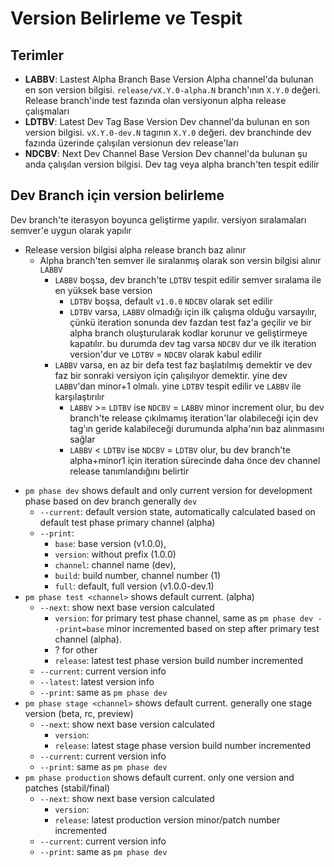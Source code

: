 # Version Belirleme ve Tespit

## Terimler

- **LABBV**: Lastest Alpha Branch Base Version
  Alpha channel'da bulunan en son version bilgisi. `release/vX.Y.0-alpha.N` branch'ının `X.Y.0` değeri. Release branch'inde test fazında olan versiyonun alpha release çalışmaları
- **LDTBV**: Latest Dev Tag Base Version
  Dev channel'da bulunan en son version bilgisi. `vX.Y.0-dev.N` tagının `X.Y.0` değeri. dev branchinde dev fazında üzerinde çalışılan versionun dev release'ları
- **NDCBV**: Next Dev Channel Base Version
  Dev channel'da bulunan şu anda çalışılan version bilgisi. Dev tag veya alpha branch'ten tespit edilir
## Dev Branch için version belirleme

Dev branch'te iterasyon boyunca geliştirme yapılır. versiyon sıralamaları semver'e uygun olarak yapılır

- Release version bilgisi alpha release branch baz alınır
  - Alpha branch'ten semver ile sıralanmış olarak son versin bilgisi alınır `LABBV`
    - `LABBV` boşsa, dev branch'te `LDTBV` tespit edilir semver sıralama ile en yüksek base version
      - `LDTBV` boşsa, default `v1.0.0` `NDCBV` olarak set edilir
      - `LDTBV` varsa, `LABBV` olmadığı için ilk çalışma olduğu varsayılır, çünkü iteration sonunda dev fazdan test faz'a geçilir ve bir alpha branch oluşturularak kodlar korunur ve geliştirmeye kapatılır.
        bu durumda dev tag varsa `NDCBV` dur ve ilk iteration version'dur ve `LDTBV` = `NDCBV` olarak kabul edilir
    - `LABBV` varsa, en az bir defa test faz başlatılmış demektir ve dev faz bir sonraki versiyon için çalışılıyor demektir.
      yine dev `LABBV`'dan minor+1 olmalı. yine `LDTBV` tespit edilir ve `LABBV` ile karşılaştırılır
      - `LABBV` >= `LDTBV` ise `NDCBV` = `LABBV` minor increment olur, bu dev branch'te release çıkılmamış iteration'lar olabileceği için dev tag'ın geride kalabileceği durumunda alpha'nın baz alınmasını sağlar
      - `LABBV` < `LDTBV` ise `NDCBV` = `LDTBV` olur, bu dev branch'te alpha+minor1 için iteration sürecinde daha önce dev channel release tanımlandığını belirtir



* `pm phase dev` shows default and only current version for development phase based on dev branch generally `dev`
  * `--current`: default version state, automatically calculated based on default test phase primary channel (alpha)
  * `--print`: 
    * `base`: base version (v1.0.0), 
    * `version`: without prefix (1.0.0) 
    * `channel`: channel name (dev), 
    * `build`: build number, channel number (1) 
    * `full`: default, full version (v1.0.0-dev.1)
* `pm phase test <channel>` shows default current. (alpha)
  * `--next`: show next base version calculated
    * `version`: for primary test phase channel, same as `pm phase dev --print=base` minor incremented based on step after primary test channel (alpha).
    * ? for other
    * `release`: latest test phase <channel> version build number incremented
  * `--current`: current version info
  * `--latest`: latest version info
  * `--print`: same as `pm phase dev`
* `pm phase stage <channel>` shows default current. generally one stage version (beta, rc, preview)
  * `--next`: show next base version calculated
    * `version`: 
    * `release`: latest stage phase <channel> version build number incremented
  * `--current`: current version info
  * `--print`: same as `pm phase dev`
* `pm phase production` shows default current. only one version and patches (stabil/final)
  * `--next`: show next base version calculated
    * `version`: 
    * `release`: latest production version minor/patch number incremented
  * `--current`: current version info
  * `--print`: same as `pm phase dev`
